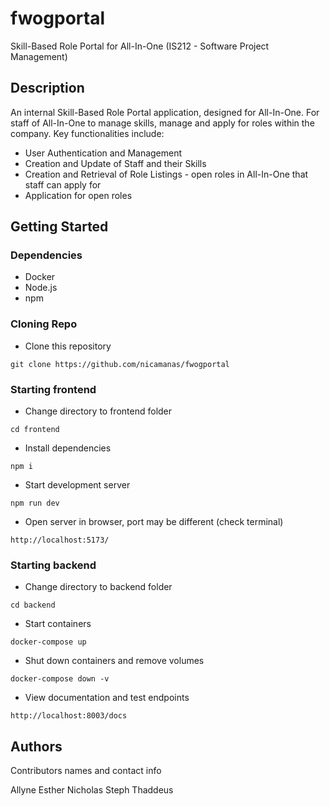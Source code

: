 # fwogportal

Skill-Based Role Portal for All-In-One
(IS212 - Software Project Management)

## Description

An internal Skill-Based Role Portal application, designed for All-In-One.
For staff of All-In-One to manage skills, manage and apply for roles within the company.
Key functionalities include:

- User Authentication and Management
- Creation and Update of Staff and their Skills
- Creation and Retrieval of Role Listings - open roles in All-In-One that staff can apply for
- Application for open roles

## Getting Started

### Dependencies

* Docker
* Node.js
* npm

### Cloning Repo
* Clone this repository
```
git clone https://github.com/nicamanas/fwogportal
```

### Starting frontend

* Change directory to frontend folder
```
cd frontend
```

* Install dependencies
```
npm i
```

* Start development server
```
npm run dev
```
* Open server in browser, port may be different (check terminal)
```
http://localhost:5173/
```

### Starting backend

* Change directory to backend folder
```
cd backend
```

* Start containers
```
docker-compose up 
```

* Shut down containers and remove volumes
```
docker-compose down -v
```

* View documentation and test endpoints
```
http://localhost:8003/docs
```

## Authors

Contributors names and contact info

Allyne
Esther
Nicholas
Steph
Thaddeus
